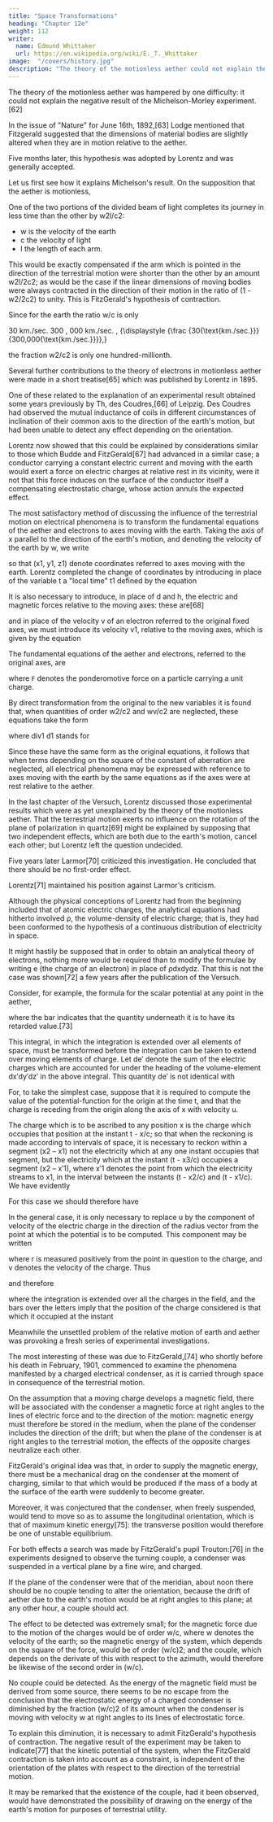 ```yaml
---
title: "Space Transformations"
heading: "Chapter 12e"
weight: 112
writer:
  name: Edmund Whittaker
  url: https://en.wikipedia.org/wiki/E._T._Whittaker
image:  "/covers/history.jpg"
description: "The theory of the motionless aether could not explain the negative result of the Michelson-Morley experiment"
---
```




The theory of the motionless aether was hampered by one difficulty: it could not explain the negative result of the Michelson-Morley experiment.[62] 

<!-- The adjustment of theory to observation in this particular was achieved by means of a remarkable hypothesis which must now be introduced. -->

In the issue of "Nature" for June 16th, 1892,[63] Lodge mentioned that Fitzgerald suggested that the dimensions of material bodies are slightly altered when they are in motion relative to the aether. 

Five months later, this hypothesis was adopted by Lorentz and was generally accepted.

<!-- , in a communication to the Amsterdam Academy;[64]after which it won favour in a gradually widening circle, until eventually it came to be generally taken as the basis of all theoretical investigations on the notion of ponderable bodies through the aether. -->

Let us first see how it explains Michelson's result. On the supposition that the aether is motionless, 

One of the two portions of the divided beam of light completes its journey in less time than the other by w2l/c2:
- w is the velocity of the earth
- c the velocity of light
- l the length of each arm. 

This would be exactly compensated if the arm which is pointed in the direction of the terrestrial motion were shorter than the other by an amount w2l/2c2; as would be the case if the linear dimensions of moving bodies were always contracted in the direction of their motion in the ratio of (1 - w2/2c2) to unity. This is FitzGerald's hypothesis of contraction. 

Since for the earth the ratio w/c is only

30
km./sec.
300
,
000
km./sec.
,
{\displaystyle {\frac {30{\text{km./sec.}}}{300,000{\text{km./sec.}}}},}

the fraction w2/c2 is only one hundred-millionth.

Several further contributions to the theory of electrons in motionless aether were made in a short treatise[65] which was published by Lorentz in 1895. 

One of these related to the explanation of an experimental result obtained some years previously by Th, des Coudres,[66] of Leipzig. Des Coudres had observed the mutual inductance of coils in different circumstances of inclination of their common axis to the direction of the earth's motion, but had been unable to detect any effect depending on the orientation. 

Lorentz now showed that this could be explained by considerations similar to those which Budde and FitzGerald[67] had advanced in a similar case; a conductor carrying a constant electric current and moving with the earth would exert a force on electric charges at relative rest in its vicinity, were it not that this force induces on the surface of the conductor itself a compensating electrostatic charge, whose action annuls the expected effect.

The most satisfactory method of discussing the influence of the terrestrial motion on electrical phenomena is to transform the fundamental equations of the aether and electrons to axes moving with the earth. Taking the axis of x parallel to the direction of the earth's motion, and denoting the velocity of the earth by w, we write

so that (x1, y1, z1) denote coordinates referred to axes moving with the earth. Lorentz completed the change of coordinates by introducing in place of the variable t a "local time" t1 defined by the equation

It is also necessary to introduce, in place of d and h, the electric and magnetic forces relative to the moving axes: these are[68]

and in place of the velocity v of an electron referred to the original fixed axes, we must introduce its velocity v1, relative to the moving axes, which is given by the equation

The fundamental equations of the aether and electrons, referred to the original axes, are


where `F` denotes the ponderomotive force on a particle carrying a unit charge.

By direct transformation from the original to the new variables it is found that, when quantities of order w2/c2 and wv/c2 are neglected, these equations take the form


where div1 d1 stands for


Since these have the same form as the original equations, it follows that when terms depending on the square of the constant of aberration are neglected, all electrical phenomena may be expressed with reference to axes moving with the earth by the same equations as if the axes were at rest relative to the aether.

In the last chapter of the Versuch, Lorentz discussed those experimental results which were as yet unexplained by the theory of the motionless aether. That the terrestrial motion exerts no influence on the rotation of the plane of polarization in quartz[69] might be explained by supposing that two independent effects, which are both due to the earth's motion, cancel each other; but Lorentz left the question undecided.

Five years later Larmor[70] criticized this investigation. He concluded that there should be no first-order effect.

Lorentz[71] maintained his position against Larmor's criticism.

Although the physical conceptions of Lorentz had from the beginning included that of atomic electric charges, the analytical equations had hitherto involved ρ, the volume-density of electric charge; that is, they had been conformed to the hypothesis of a continuous distribution of electricity in space. 

It might hastily be supposed that in order to obtain an analytical theory of electrons, nothing more would be required than to modify the formulae by writing e (the charge of an electron) in place of ρdxdydz. That this is not the case was shown[72] a few years after the publication of the Versuch.

Consider, for example, the formula for the scalar potential at any point in the aether,

where the bar indicates that the quantity underneath it is to have its retarded value.[73]

This integral, in which the integration is extended over all elements of space, must be transformed before the integration can be taken to extend over moving elements of charge. Let de′ denote the sum of the electric charges which are accounted for under the heading of the volume-element dx′dy′dz′ in the above integral. This quantity de′ is not identical with 


For, to take the simplest case, suppose that it is required to compute the value of the potential-function for the origin at the time t, and that the charge is receding from the origin along the axis of x with velocity u.

The charge which is to be ascribed to any position x is the charge which occupies that position at the instant t - x/c; so that when the reckoning is made according to intervals of space, it is necessary to reckon within a segment (x2 – x1) not the electricity which at any one instant occupies that segment, but the electricity which at the instant (t - x3/c) occupies a segment (x2 – x′1), where x′1 denotes the point from which the electricity streams to x1, in the interval between the instants (t - x2/c) and (t - x1/c). We have evidently


For this case we should therefore have

In the general case, it is only necessary to replace u by the component of velocity of the electric charge in the direction of the radius vector from the point at which the potential is to be computed. This component may be written 


where r is measured positively from the point in question to the charge, and v denotes the velocity of the charge. Thus


and therefore


where the integration is extended over all the charges in the field, and the bars over the letters imply that the position of the charge considered is that which it occupied at the instant 

Meanwhile the unsettled problem of the relative motion of earth and aether was provoking a fresh series of experimental investigations.

The most interesting of these was due to FitzGerald,[74] who shortly before his death in February, 1901, commenced to examine the phenomena manifested by a charged electrical condenser, as it is carried through space in consequence of the terrestrial motion. 

On the assumption that a moving charge develops a magnetic field, there will be associated with the condenser a magnetic force at right angles to the lines of electric force and to the direction of the motion: magnetic energy must therefore be stored in the medium, when the plane of the condenser includes the direction of the drift; but when the plane of the condenser is at right angles to the terrestrial motion, the effects of the opposite charges neutralize each other. 

FitzGerald's original idea was that, in order to supply the magnetic energy, there must be a mechanical drag on the condenser at the moment of charging, similar to that which would be produced if the mass of a body at the surface of the earth were suddenly to become greater. 

Moreover, it was conjectured that the condenser, when freely suspended, would tend to move so as to assume the longitudinal orientation, which is that of maximum kinetic energy[75]: the transverse position would therefore be one of unstable equilibrium.

For both effects a search was made by FitzGerald's pupil Trouton:[76] in the experiments designed to observe the turning couple, a condenser was suspended in a vertical plane by a fine wire, and charged. 

If the plane of the condenser were that of the meridian, about noon there should be no couple tending to alter the orientation, because the drift of aether due to the earth's motion would be at right angles to this plane; at any other hour, a couple should act. 

The effect to be detected was extremely small; for the magnetic force due to the motion of the charges would be of order w/c, where w denotes the velocity of the earth; so the magnetic energy of the system, which depends on the square of the force, would be of order (w/c)2; and the couple, which depends on the derivate of this with respect to the azimuth, would therefore be likewise of the second order in (w/c).

No couple could be detected. As the energy of the magnetic field must be derived from some source, there seems to be no escape from the conclusion that the electrostatic energy of a charged condenser is diminished by the fraction (w/c)2 of its amount when the condenser is moving with velocity w at right angles to its lines of electrostatic force. 

To explain this diminution, it is necessary to admit FitzGerald's hypothesis of contraction. The negative result of the experiment may be taken to indicate[77] that the kinetic potential of the system, when the FitzGerald contraction is taken into account as a ​constraint, is independent of the orientation of the plates with respect to the direction of the terrestrial motion.

It may be remarked that the existence of the couple, had it been observed, would have demonstrated the possibility of drawing on the energy of the earth's motion for purposes of terrestrial utility.

